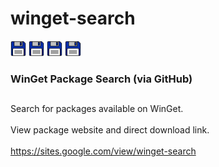 # winget-search
<img src="./floppy-disk-color.png" alt="Image description" style="width:5%;"> <img src="./floppy-disk-color.png" alt="Image description" style="width:5%;"> <img src="./floppy-disk-color.png" alt="Image description" style="width:5%;"> <img src="./floppy-disk-color.png" alt="Image description" style="width:5%;">

### WinGet Package Search (via GitHub)
##
Search for packages available on WinGet.\
\
View package website and direct download link.\
\
https://sites.google.com/view/winget-search
